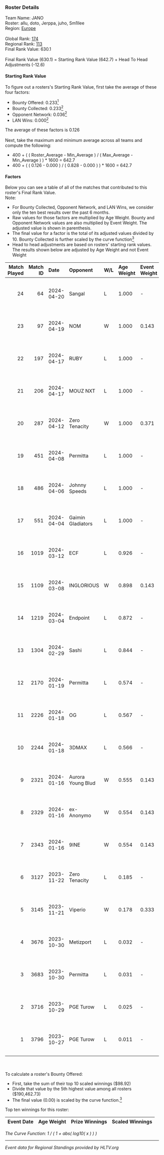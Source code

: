 ### Roster Details<br />
Team Name: JANO<br />
Roster: allu, doto, Jerppa, juho, Sm1llee<br />
Region: [Europe]( ../standings_europe.md)<br />
<br />
Global Rank: [174](../standings_global.md)<br />
Regional Rank: [113]( ../standings_europe.md)<br />
Final Rank Value:  630.1<br />
<br />
Final Rank Value (630.1) = Starting Rank Value (642.7) + Head To Head Adjustments (-12.6)<br />

#### Starting Rank Value<br />
To figure out a rosters's Starting Rank Value, first take the average of these four factors:<br />
- Bounty Offered: 0.233[<sup>1</sup>](#table2)
- Bounty Collected: 0.233[<sup>2</sup>](#table1)
- Opponent Network: 0.036[<sup>2</sup>](#table1)
- LAN Wins: 0.000[<sup>2</sup>](#table1)

The average of these factors is 0.126<br />
<br />
Next, take the maximum and minimum average across all teams and compute the following:<br />
- 400 + ( ( Roster_Average - Min_Average ) / ( Max_Average - Min_Average ) ) * 1600 = 642.7
- 400 + ( ( 0.126 - 0.000 ) / ( 0.828 - 0.000 ) ) * 1600 = 642.7


#### Factors<br />
Below you can see a table of all of the matches that contributed to this roster's Final Rank Value.<br />
Note:<br />

- For Bounty Collected, Opponent Network, and LAN Wins, we consider only the ten best results over the past 6 months.
- Raw values for those factors are multiplied by Age Weight. Bounty and Opponent Network values are also multiplied by Event Weight. The adjusted value is shown in parenthesis.
- The final value for a factor is the total of its adjusted values divided by 10. Bounty Collected is further scaled by the curve function[<sup>3</sup>](#curveFunction)
- Head to head adjustments are based on rosters' starting rank values. The results shown below are adjusted by Age Weight and not Event Weight
<span id="table1"></span><br />


| Match Played | Match ID | Date       | Opponent          | W/L | Age Weight | Event Weight | Bounty Collected | Opponent Network | LAN Wins  | H2H Adj. | Roster                            |
| -: | -: | :- | :- | :- | :- | :- | :- | :- | :- | -: | :- |
|           24 |       64 | 2024-04-20 | Sangal            | L   | 1.000      | -            | -                | -                | -         |    -7.99 | allu, doto, Jerppa, juho, Sm1llee |
|           23 |       97 | 2024-04-19 | NOM               | W   | 1.000      | 0.143        | 0.000 (0.000)    | 0.089 (0.013)    | 0 (0.000) |    13.12 | allu, doto, Jerppa, juho, Sm1llee |
|           22 |      197 | 2024-04-17 | RUBY              | L   | 1.000      | -            | -                | -                | -         |    -8.46 | allu, doto, Jerppa, juho, Sm1llee |
|           21 |      206 | 2024-04-17 | MOUZ NXT          | L   | 1.000      | -            | -                | -                | -         |    -5.22 | allu, doto, Jerppa, juho, Sm1llee |
|           20 |      287 | 2024-04-12 | Zero Tenacity     | W   | 1.000      | 0.371        | 0.008 (0.003)    | 0.805 (0.298)    | 0 (0.000) |    21.38 | allu, doto, Jerppa, juho, Sm1llee |
|           19 |      451 | 2024-04-08 | Permitta          | L   | 1.000      | -            | -                | -                | -         |    -6.03 | allu, doto, Jerppa, juho, Sm1llee |
|           18 |      486 | 2024-04-06 | Johnny Speeds     | L   | 1.000      | -            | -                | -                | -         |    -9.17 | allu, doto, Jerppa, juho, Sm1llee |
|           17 |      551 | 2024-04-04 | Gaimin Gladiators | L   | 1.000      | -            | -                | -                | -         |    -0.85 | allu, doto, Jerppa, juho, Sm1llee |
|           16 |     1019 | 2024-03-12 | ECF               | L   | 0.926      | -            | -                | -                | -         |   -15.74 | allu, doto, Jelo, Jerppa, Sm1llee |
|           15 |     1109 | 2024-03-08 | INGLORIOUS        | W   | 0.898      | 0.143        | 0.000 (0.000)    | 0.089 (0.011)    | 0 (0.000) |    11.88 | allu, doto, Jelo, Jerppa, Sm1llee |
|           14 |     1219 | 2024-03-04 | Endpoint          | L   | 0.872      | -            | -                | -                | -         |   -19.53 | allu, doto, Jelo, Jerppa, Sm1llee |
|           13 |     1304 | 2024-02-29 | Sashi             | L   | 0.844      | -            | -                | -                | -         |    -5.72 | allu, doto, Jelo, Jerppa, Sm1llee |
|           12 |     2170 | 2024-01-19 | Permitta          | L   | 0.574      | -            | -                | -                | -         |    -4.53 | Aerial, allu, doto, Jelo, Sm1llee |
|           11 |     2226 | 2024-01-18 | OG                | L   | 0.567      | -            | -                | -                | -         |    -0.48 | Aerial, allu, doto, Jelo, Sm1llee |
|           10 |     2244 | 2024-01-18 | 3DMAX             | L   | 0.566      | -            | -                | -                | -         |    -2.04 | Aerial, allu, doto, Jelo, Sm1llee |
|            9 |     2321 | 2024-01-16 | Aurora Young Blud | W   | 0.555      | 0.143        | 0.002 (0.000)    | 0.133 (0.011)    | 0 (0.000) |     9.83 | Aerial, allu, doto, Jelo, Sm1llee |
|            8 |     2329 | 2024-01-16 | ex-Anonymo        | W   | 0.554      | 0.143        | 0.027 (0.002)    | 0.276 (0.022)    | 0 (0.000) |    11.81 | Aerial, allu, doto, Jelo, Sm1llee |
|            7 |     2343 | 2024-01-16 | 9INE              | W   | 0.554      | 0.143        | 0.000 (0.000)    | 0.087 (0.007)    | 0 (0.000) |     6.42 | Aerial, allu, doto, Jelo, Sm1llee |
|            6 |     3127 | 2023-11-22 | Zero Tenacity     | L   | 0.185      | -            | -                | -                | -         |    -1.75 | allu, doto, Jelo, Jerppa, Sm1llee |
|            5 |     3145 | 2023-11-21 | Viperio           | W   | 0.178      | 0.333        | 0.000 (0.000)    | 0.056 (0.003)    | 0 (0.000) |     1.91 | allu, doto, Jelo, Jerppa, Sm1llee |
|            4 |     3676 | 2023-10-30 | Metizport         | L   | 0.032      | -            | -                | -                | -         |    -0.43 | allu, Jelo, Jerppa, Sm1llee, zks  |
|            3 |     3683 | 2023-10-30 | Permitta          | L   | 0.031      | -            | -                | -                | -         |    -0.52 | allu, Jelo, Jerppa, Sm1llee, zks  |
|            2 |     3716 | 2023-10-29 | PGE Turow         | L   | 0.025      | -            | -                | -                | -         |    -0.32 | allu, Jelo, Jerppa, Sm1llee, zks  |
|            1 |     3796 | 2023-10-27 | PGE Turow         | L   | 0.011      | -            | -                | -                | -         |    -0.14 | allu, Jelo, Jerppa, Sm1llee, zks  |

<br />
<span id="table2"></span><br />
To calculate a roster's Bounty Offered:<br />

- First, take the sum of their top 10 scaled winnings ($98.92)
- Divide that value by the 5th highest value among all rosters ($190,462.73)
- The final value (0.00) is scaled by the curve function.[<sup>3</sup>](#curveFunction)

Top ten winnings for this roster:<br />

| Event Date | Age Weight | Prize Winnings | Scaled Winnings |
| :- | -: | :- | :- |


<span id="curveFunction"></span>_The Curve Function: 1 / ( 1 + abs( log10( x ) ) )_<br />

---
_Event data for Regional Standings provided by HLTV.org_<br />

